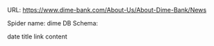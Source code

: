 URL: https://www.dime-bank.com/About-Us/About-Dime-Bank/News

Spider name: dime
DB Schema:

date
title
link
content

